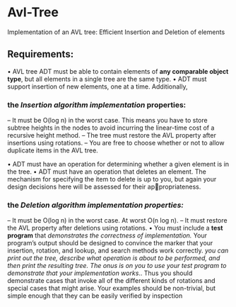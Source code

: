 # Avl-Tree
Implementation of an AVL tree: Efficient Insertion and Deletion of elements

## Requirements:
• AVL tree ADT must be able to contain elements of **any comparable object type**, but all
  elements in a single tree are the same type.
• ADT must support insertion of new elements, one at a time. Additionally, 
  ### the *Insertion algorithm implementation* properties:
  – It must be O(log n) in the worst case. This means you have to store subtree heights in the
  nodes  to avoid incurring the linear-time cost of a recursive height
  method. 
  – The tree must restore the AVL property after insertions using rotations.
  – You are free to choose whether or not to allow duplicate items in the AVL tree.

  • ADT must have an operation for determining whether a given element is in the tree.
  • ADT must have an operation that deletes an element. The mechanism for specifying the
  item to delete is up to you, but again your design decisions here will be assessed for their appropriateness.
  ### the *Deletion algorithm implementation properties:*
  – It must be O(log n) in the worst case. At worst O(n log n).
  – It must restore the AVL property after deletions using rotations.
  • You must include a **test program**  that *demonstrates the correctness of implementation.* 
  Your program’s output should be designed to convince the marker that your insertion, rotation, and lookup, and search methods work correctly. *you can print out the tree, describe
  what operation is about to be performed, and then print the resulting tree. The onus is on you to use your test program to demonstrate that your implementation works*.. 
        Thus you should demonstrate cases that invoke all of the different kinds of rotations     and special cases that might arise. Your examples should be non-trivial, but simple enough     that they can be easily verified by inspection
